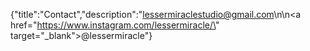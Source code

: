 {"title":"Contact","description":"lessermiraclestudio@gmail.com\n\n<a href=\"https://www.instagram.com/lessermiracle/\" target=\"_blank\">@lessermiracle</a>"}